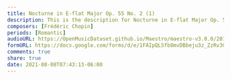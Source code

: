 ```yaml
---
title: Nocturne in E-flat Major Op. 55 No. 2 (1)
description: This is the description for Nocturne in E-flat Major Op. 55 No. 2 by Frédéric Chopin
composers: [Frédéric Chopin]
periods: [Romantic]
audioURL: https://OpenMusicDataset.github.io/Maestro/maestro-v3.0.0/2013/ORIG-MIDI_03_7_8_13_Group__MID--AUDIO_18_R2_2013_wav--3.midi
formURL: https://docs.google.com/forms/d/e/1FAIpQLSfb8mvDBbeju3z_ZzRv3C-JkSqwGK8nrywRbwMdLz8d6GmRTw/viewform
comments: true
share: true
date: 2021-08-08T07:43:13-06:00
---
```

